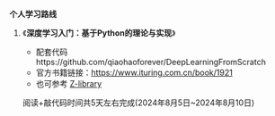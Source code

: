 **个人学习路线**

1. 《**深度学习入门：基于Python的理论与实现**》
	* 配套代码https://github.com/qiaohaoforever/DeepLearningFromScratch
	* 官方书籍链接：https://www.ituring.com.cn/book/1921
	* 也可参考 [Z-library](https://z-library.rs/book/5330695/f3624e/%E6%B7%B1%E5%BA%A6%E5%AD%A6%E4%B9%A0%E5%85%A5%E9%97%A8%E5%9F%BA%E4%BA%8Epython%E7%9A%84%E7%90%86%E8%AE%BA%E4%B8%8E%E5%AE%9E%E7%8E%B0.html)
	
	阅读+敲代码时间共5天左右完成(2024年8月5日~2024年8月10日)

